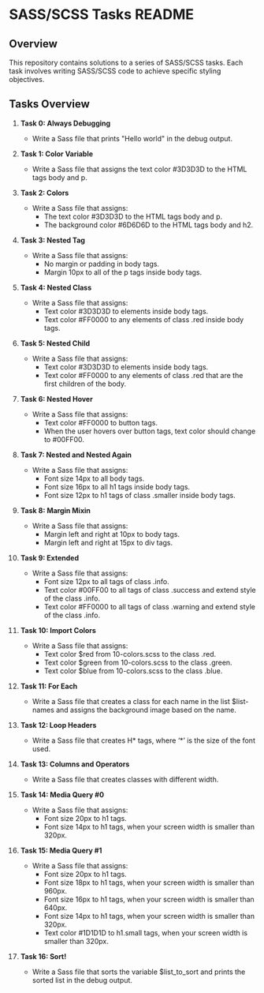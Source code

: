 # SASS/SCSS Tasks README

## Overview

This repository contains solutions to a series of SASS/SCSS tasks. Each task involves writing SASS/SCSS code to achieve specific styling objectives.

## Tasks Overview

1. **Task 0: Always Debugging**
   - Write a Sass file that prints "Hello world" in the debug output.

2. **Task 1: Color Variable**
   - Write a Sass file that assigns the text color #3D3D3D to the HTML tags body and p.

3. **Task 2: Colors**
   - Write a Sass file that assigns:
     - The text color #3D3D3D to the HTML tags body and p.
     - The background color #6D6D6D to the HTML tags body and h2.

4. **Task 3: Nested Tag**
   - Write a Sass file that assigns:
     - No margin or padding in body tags.
     - Margin 10px to all of the p tags inside body tags.

5. **Task 4: Nested Class**
   - Write a Sass file that assigns:
     - Text color #3D3D3D to elements inside body tags.
     - Text color #FF0000 to any elements of class .red inside body tags.

6. **Task 5: Nested Child**
   - Write a Sass file that assigns:
     - Text color #3D3D3D to elements inside body tags.
     - Text color #FF0000 to any elements of class .red that are the first children of the body.

7. **Task 6: Nested Hover**
   - Write a Sass file that assigns:
     - Text color #FF0000 to button tags.
     - When the user hovers over button tags, text color should change to #00FF00.

8. **Task 7: Nested and Nested Again**
   - Write a Sass file that assigns:
     - Font size 14px to all body tags.
     - Font size 16px to all h1 tags inside body tags.
     - Font size 12px to h1 tags of class .smaller inside body tags.

9. **Task 8: Margin Mixin**
   - Write a Sass file that assigns:
     - Margin left and right at 10px to body tags.
     - Margin left and right at 15px to div tags.

10. **Task 9: Extended**
    - Write a Sass file that assigns:
      - Font size 12px to all tags of class .info.
      - Text color #00FF00 to all tags of class .success and extend style of the class .info.
      - Text color #FF0000 to all tags of class .warning and extend style of the class .info.

11. **Task 10: Import Colors**
    - Write a Sass file that assigns:
      - Text color $red from 10-colors.scss to the class .red.
      - Text color $green from 10-colors.scss to the class .green.
      - Text color $blue from 10-colors.scss to the class .blue.

12. **Task 11: For Each**
    - Write a Sass file that creates a class for each name in the list $list-names and assigns the background image based on the name.

13. **Task 12: Loop Headers**
    - Write a Sass file that creates H* tags, where ‘*’ is the size of the font used.

14. **Task 13: Columns and Operators**
    - Write a Sass file that creates classes with different width.

15. **Task 14: Media Query #0**
    - Write a Sass file that assigns:
      - Font size 20px to h1 tags.
      - Font size 14px to h1 tags, when your screen width is smaller than 320px.

16. **Task 15: Media Query #1**
    - Write a Sass file that assigns:
      - Font size 20px to h1 tags.
      - Font size 18px to h1 tags, when your screen width is smaller than 960px.
      - Font size 16px to h1 tags, when your screen width is smaller than 640px.
      - Font size 14px to h1 tags, when your screen width is smaller than 320px.
      - Text color #1D1D1D to h1.small tags, when your screen width is smaller than 320px.

17. **Task 16: Sort!**
    - Write a Sass file that sorts the variable $list_to_sort and prints the sorted list in the debug output.
